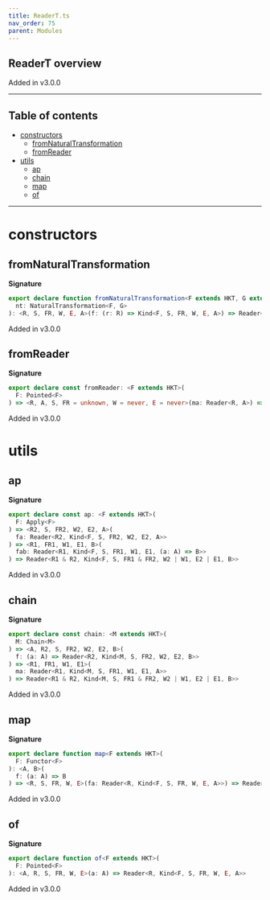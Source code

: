 ```yaml
---
title: ReaderT.ts
nav_order: 75
parent: Modules
---
```


## ReaderT overview

Added in v3.0.0

---

<h2 class="text-delta">Table of contents</h2>

- [constructors](#constructors)
  - [fromNaturalTransformation](#fromnaturaltransformation)
  - [fromReader](#fromreader)
- [utils](#utils)
  - [ap](#ap)
  - [chain](#chain)
  - [map](#map)
  - [of](#of)

---

# constructors

## fromNaturalTransformation

**Signature**

```ts
export declare function fromNaturalTransformation<F extends HKT, G extends HKT>(
  nt: NaturalTransformation<F, G>
): <R, S, FR, W, E, A>(f: (r: R) => Kind<F, S, FR, W, E, A>) => Reader<R, Kind<G, S, FR, W, E, A>>
```

Added in v3.0.0

## fromReader

**Signature**

```ts
export declare const fromReader: <F extends HKT>(
  F: Pointed<F>
) => <R, A, S, FR = unknown, W = never, E = never>(ma: Reader<R, A>) => Reader<R, Kind<F, S, FR, W, E, A>>
```

Added in v3.0.0

# utils

## ap

**Signature**

```ts
export declare const ap: <F extends HKT>(
  F: Apply<F>
) => <R2, S, FR2, W2, E2, A>(
  fa: Reader<R2, Kind<F, S, FR2, W2, E2, A>>
) => <R1, FR1, W1, E1, B>(
  fab: Reader<R1, Kind<F, S, FR1, W1, E1, (a: A) => B>>
) => Reader<R1 & R2, Kind<F, S, FR1 & FR2, W2 | W1, E2 | E1, B>>
```

Added in v3.0.0

## chain

**Signature**

```ts
export declare const chain: <M extends HKT>(
  M: Chain<M>
) => <A, R2, S, FR2, W2, E2, B>(
  f: (a: A) => Reader<R2, Kind<M, S, FR2, W2, E2, B>>
) => <R1, FR1, W1, E1>(
  ma: Reader<R1, Kind<M, S, FR1, W1, E1, A>>
) => Reader<R1 & R2, Kind<M, S, FR1 & FR2, W2 | W1, E2 | E1, B>>
```

Added in v3.0.0

## map

**Signature**

```ts
export declare function map<F extends HKT>(
  F: Functor<F>
): <A, B>(
  f: (a: A) => B
) => <R, S, FR, W, E>(fa: Reader<R, Kind<F, S, FR, W, E, A>>) => Reader<R, Kind<F, S, FR, W, E, B>>
```

Added in v3.0.0

## of

**Signature**

```ts
export declare function of<F extends HKT>(
  F: Pointed<F>
): <A, R, S, FR, W, E>(a: A) => Reader<R, Kind<F, S, FR, W, E, A>>
```

Added in v3.0.0

